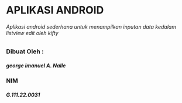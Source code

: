 # APLIKASI ANDROID
###### Aplikasi android sederhana untuk menampilkan inputan data kedalam listview edit oleh kifty

### Dibuat Oleh :
##### george imanuel A. Nalle
### NIM
##### G.111.22.0031
